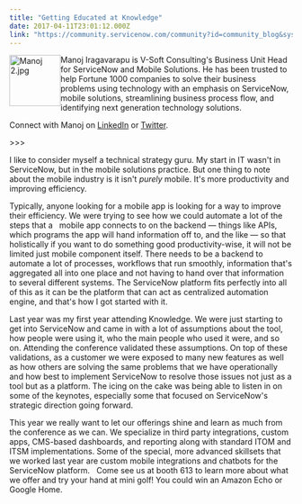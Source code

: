 ```yaml
---
title: "Getting Educated at Knowledge"
date: 2017-04-11T23:01:12.000Z
link: "https://community.servicenow.com/community?id=community_blog&sys_id=329caee1dbd0dbc01dcaf3231f9619d2"
---
```

<p><img  alt="Manoj 2.jpg" class="image-1 jive-image" height="91" src="97112f35dbd01fc03eb27a9e0f961994.iix" style="float: left; height: 91px; width: 91px;" width="91"/>Manoj Iragavarapu is V-Soft Consulting's Business Unit Head for ServiceNow and Mobile Solutions. He has been trusted to help Fortune 1000 companies to solve their business problems using technology with an emphasis on ServiceNow, mobile solutions, streamlining business process flow, and identifying next generation technology solutions.</p><p></p><p>Connect with Manoj on <a title="ww.linkedin.com/in/manojiragavarapu/" href="https://www.linkedin.com/in/manojiragavarapu/">LinkedIn</a> or <a title="witter.com/manojchauka" href="https://twitter.com/manojchauka">Twitter</a>.</p><p></p><p>&gt;&gt;&gt;</p><p></p><p>I like to consider myself a technical strategy guru. My start in IT wasn't in ServiceNow, but in the mobile solutions practice. But one thing to note about the mobile industry is it isn't <em>purely</em> mobile. It's more productivity and improving efficiency.</p><p></p><p>Typically, anyone looking for a mobile app is looking for a way to improve their efficiency. We were trying to see how we could automate a lot of the steps that a   mobile app connects to on the backend — things like APIs, which programs the app will hand information off to, and the like — so that holistically if you want to do something good productivity-wise, it will not be limited just mobile component itself. There needs to be a backend to automate a lot of processes, workflows that run smoothly, information that's aggregated all into one place and not having to hand over that information to several different systems. The ServiceNow platform fits perfectly into all of this as it can be the platform that can act as centralized automation engine, and that's how I got started with it.</p><p></p><p>Last year was my first year attending Knowledge. We were just starting to get into ServiceNow and came in with a lot of assumptions about the tool, how people were using it, who the main people who used it were, and so on. Attending the conference validated these assumptions. On top of these validations, as a customer we were exposed to many new features as well as how others are solving the same problems that we have operationally and how best to implement ServiceNow to resolve those issues not just as a tool but as a platform. The icing on the cake was being able to listen in on some of the keynotes, especially some that focused on ServiceNow's strategic direction going forward.</p><p></p><p>This year we really want to let our offerings shine and learn as much from the conference as we can. We specialize in third party integrations, custom apps, CMS-based dashboards, and reporting along with standard ITOM and ITSM implementations. Some of the special, more advanced skillsets that we worked last year are custom mobile integrations and chatbots for the ServiceNow platform.   Come see us at booth 613 to learn more about what we offer and try your hand at mini golf! You could win an Amazon Echo or Google Home.</p>